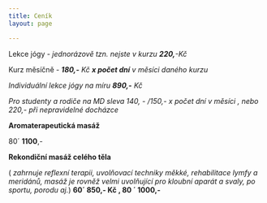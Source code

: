 ```yaml
---
title: Ceník
layout: page

---
```

Lekce jógy - _jednorázově tzn. nejste v kurzu **220,**-Kč_

Kurz měsíčně - **_180,-_** _Kč **x počet dní** v měsíci daného kurzu_

_Individuální lekce jógy na míru **890,-** Kč_

_Pro studenty a rodiče na MD sleva 140, - /150,- x počet dní v měsíci , nebo 220,- při nepravidelné docházce_

**Aromaterapeutická masáž**

80´ **1100**,-

**Rekondiční masáž celého těla**

( _zahrnuje reflexní terapii, uvolňovací techniky měkké, rehabilitace lymfy a meridánů, masáž je rovněž velmi uvolňující pro kloubní aparát a svaly, po sportu, porodu aj._) **60´ 850,- Kč , 80 ´ 1000,-**